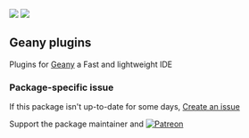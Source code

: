 [![](https://img.shields.io/chocolatey/v/geany-plugins?color=green&label=geany-plugins)](https://chocolatey.org/packages/geany-plugins) [![](https://img.shields.io/chocolatey/dt/geany-plugins)](https://chocolatey.org/packages/geany-plugins)

## Geany plugins
Plugins for [Geany](https://chocolatey.org/packages/geany) a Fast and lightweight IDE

### Package-specific issue
If this package isn't up-to-date for some days, [Create an issue](https://github.com/tunisiano187/Chocolatey-packages/issues/new/choose)

Support the package maintainer and [![Patreon](https://cdn.jsdelivr.net/gh/tunisiano187/Chocolatey-packages@d15c4e19c709e7148588d4523ffc6dd3cd3c7e5e/icons/patreon.png)](https://www.patreon.com/tunisiano)